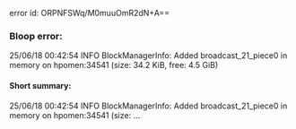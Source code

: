 error id: ORPNFSWq/M0muuOmR2dN+A==
### Bloop error:

25/06/18 00:42:54 INFO BlockManagerInfo: Added broadcast_21_piece0 in memory on hpomen:34541 (size: 34.2 KiB, free: 4.5 GiB)
#### Short summary: 

25/06/18 00:42:54 INFO BlockManagerInfo: Added broadcast_21_piece0 in memory on hpomen:34541 (size: ...